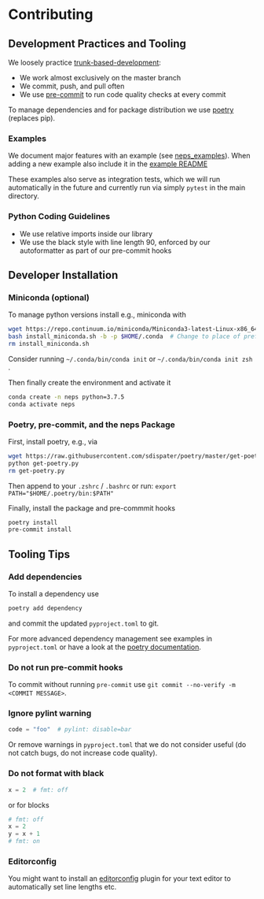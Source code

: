 # Contributing

## Development Practices and Tooling

We loosely practice [trunk-based-development](https://trunkbaseddevelopment.com/):

- We work almost exclusively on the master branch
- We commit, push, and pull often
- We use [pre-commit](https://pre-commit.com/) to run code quality checks at every commit

To manage dependencies and for package distribution we use [poetry](https://python-poetry.org/docs/) (replaces pip).

### Examples

We document major features with an example (see [neps_examples](neps_examples)). When adding a new example also include it in the [example README](neps_examples/README.md)

These examples also serve as integration tests, which we will run automatically in the future and currently run via
simply `pytest` in the main directory.

### Python Coding Guidelines

- We use relative imports inside our library
- We use the black style with line length 90, enforced by our autoformatter as part of our pre-commit hooks

## Developer Installation

### Miniconda (optional)

To manage python versions install e.g., miniconda with

```bash
wget https://repo.continuum.io/miniconda/Miniconda3-latest-Linux-x86_64.sh -O install_miniconda.sh
bash install_miniconda.sh -b -p $HOME/.conda  # Change to place of preference
rm install_miniconda.sh
```

Consider running `~/.conda/bin/conda init` or `~/.conda/bin/conda init zsh` .

Then finally create the environment and activate it

```bash
conda create -n neps python=3.7.5
conda activate neps
```

### Poetry, pre-commit, and the neps Package

First, install poetry, e.g., via

```bash
wget https://raw.githubusercontent.com/sdispater/poetry/master/get-poetry.py -O get-poetry.py
python get-poetry.py
rm get-poetry.py
```

Then append to your `.zshrc` / `.bashrc` or run: `export PATH="$HOME/.poetry/bin:$PATH"`

Finally, install the package and pre-commmit hooks

```bash
poetry install
pre-commit install
```

## Tooling Tips

### Add dependencies

To install a dependency use

```bash
poetry add dependency
```

and commit the updated `pyproject.toml` to git.

For more advanced dependency management see examples in `pyproject.toml` or have a look at the [poetry documentation](https://python-poetry.org/).

### Do not run pre-commit hooks

To commit without running `pre-commit` use `git commit --no-verify -m <COMMIT MESSAGE>`.

### Ignore pylint warning

```python
code = "foo"  # pylint: disable=bar
```

Or remove warnings in `pyproject.toml` that we do not consider useful (do not catch bugs, do not increase code quality).

### Do not format with black

```python
x = 2  # fmt: off
```

or for blocks

```python
# fmt: off
x = 2
y = x + 1
# fmt: on
```

### Editorconfig

You might want to install an [editorconfig](https://editorconfig.org/) plugin for your text editor to automatically set line lengths etc.
